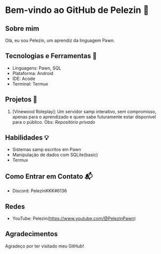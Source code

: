 # Bem-vindo ao GitHub de Pelezin 👋

## Sobre mim
Olá, eu sou Pelezin, um aprendiz da linguagem Pawn.

## Tecnologias e Ferramentas 🚀
- Linguagens: Pawn, SQL
- Plataforma: Android
- IDE: Acode
- Terminal: Termux

## Projetos 🌟
1. [Vinewood Roleplay]: Um servidor samp interativo, sem compromisso, apenas para o aprendizado e quem sabe futuramente estar disponível para o público. Obs: *Repositório privado*


## Habilidades 💡
- Sistemas samp escritos em Pawn
- Manipulação de dados com SQLite(basic)
- Termux

## Como Entrar em Contato 📬
- Discord: PelezinKKK#6136

## Redes 
- YouTube: Pelezin(https://www.youtube.com/@PelezinPawn)

## Agradecimentos
Agradeço por ter visitado meu GitHub!
